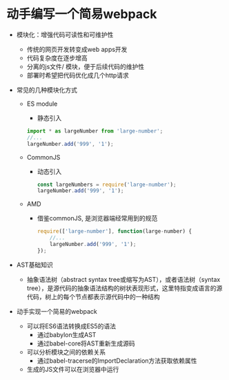 # 动手编写一个简易webpack

- 模块化：增强代码可读性和可维护性

  - 传统的网页开发转变成web apps开发
  - 代码复杂度在逐步增高
  - 分离的js文件/ 模块，便于后续代码的维护性
  - 部署时希望把代码优化成几个http请求

- 常见的几种模块化方式

  - ES module

    - 静态引入

    ```js
    import * as largeNumber from 'large-number';
    //...
    largeNumber.add('999', '1');
    ```

    

  - CommonJS

    - 动态引入

      ```js
      const largeNumbers = require('large-number');
      largeNumber.add('999', '1');
      ```

      

  - AMD

    - 借鉴commonJS, 是浏览器端经常用到的规范

      ```js
      require(['large-number'], function(large-number) {
          //...
          largeNumber.add('999', '1');
      });
      ```

- AST基础知识

  - 抽象语法树（abstract syntax tree或缩写为AST），或者语法树（syntax tree），是源代码的抽象语法结构的树状表现形式，这里特指变成语言的源代码，树上的每个节点都表示源代码中的一种结构

- 动手实现一个简易的webpack
  - 可以将ES6语法转换成ES5的语法
    - 通过babylon生成AST
    - 通过babel-core将AST重新生成源码
  - 可以分析模块之间的依赖关系
    - 通过babel-tracerse的ImportDeclaration方法获取依赖属性
  - 生成的JS文件可以在浏览器中运行